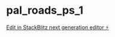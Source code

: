 # pal_roads_ps_1

[Edit in StackBlitz next generation editor ⚡️](https://stackblitz.com/~/github.com/bashar111111/pal_roads_ps_1)